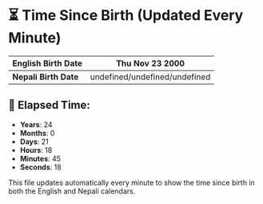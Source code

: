 # ⏳ Time Since Birth (Updated Every Minute)

| **English Birth Date** | Thu Nov 23 2000 |
|------------------------|-------------------------------------|
| **Nepali Birth Date**  | undefined/undefined/undefined                  |

## 📅 Elapsed Time:

- **Years**: 24
- **Months**: 0
- **Days**: 21
- **Hours**: 18
- **Minutes**: 45
- **Seconds**: 18

This file updates automatically every minute to show the time since birth in both the English and Nepali calendars.